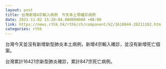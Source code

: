 ```yaml
---
layout: post
title: 台灣新增4宗輸入病例　今天本土零確診病例
date: 2021-11-02 15:20:04.000000000 +08:00
link: https://news.rthk.hk/rthk/ch/component/k2/1618044-20211102.htm
categories: rthk
---
```


台灣今天並沒有新增新型肺炎本土病例，新增4宗輸入確診，並沒有新增死亡個案。

台灣累計16421宗新型肺炎確診，累計847宗死亡病例。
